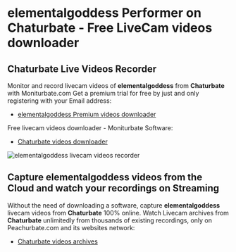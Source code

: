 # elementalgoddess Performer on Chaturbate - Free LiveCam videos downloader

## Chaturbate Live Videos Recorder

Monitor and record livecam videos of **elementalgoddess** from **Chaturbate** with Moniturbate.com
Get a premium trial for free by just and only registering with your Email address:
* [elementalgoddess Premium videos downloader](https://moniturbate.com/request-demo-licence-key.html)

Free livecam videos downloader - Moniturbate Software:
* [Chaturbate videos downloader](https://moniturbate.com/moniturbate-download-software.html)

![elementalgoddess livecam videos recorder](https://peachurnet.com/templates/moniturbate-software.png)


## Capture elementalgoddess videos from the Cloud and watch your recordings on Streaming

Without the need of downloading a software, capture **elementalgoddess** livecam videos from **Chaturbate** 100% online.
Watch Livecam archives from **Chaturbate** unlimitedly from thousands of existing recordings, only on Peachurbate.com and its websites network:
* [Chaturbate videos archives](https://peachurnet.com/)